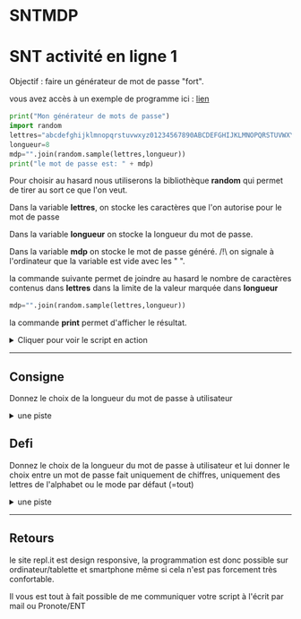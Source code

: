 # SNTMDP
# SNT activité en ligne 1

Objectif : faire un générateur de mot de passe "fort". 

vous avez accès à un exemple de programme ici : [lien](https://repl.it/@jpeaud/generateurmdp) 

```python
print("Mon générateur de mots de passe")
import random
lettres="abcdefghijklmnopqrstuvwxyz01234567890ABCDEFGHIJKLMNOPQRSTUVWXYZ!@#$%^&*()?"
longueur=8
mdp="".join(random.sample(lettres,longueur))
print("le mot de passe est: " + mdp)
```

Pour choisir au hasard nous utiliserons la bibliothèque **random** qui permet de tirer au sort ce que l'on veut. 

Dans la variable **lettres**, on stocke les caractères que l'on autorise pour le mot de passe

Dans la variable **longueur** on stocke la longueur du mot de passe. 

Dans la variable **mdp** on stocke le mot de passe généré. /!\ on signale à l'ordinateur que la variable est vide avec les " ". 

la commande suivante permet de joindre au hasard le nombre de caractères contenus dans **lettres** dans la limite de la valeur marquée dans **longueur**

```python
mdp="".join(random.sample(lettres,longueur))
```

la commande **print** permet d'afficher le résultat.

<details>  <summary>Cliquer pour voir le script en action</summary>   <img src="https://github.com/Svt-lim/SNTMDP/blob/master/20200329_160135.gif" alt="" /></details>

------

## Consigne

Donnez le choix de la longueur du mot de passe à utilisateur 

<details>  <summary>une piste</summary>   
il faut utiliser la commande int(input()) comme dans l'exemple suivant : x=int(input("entrez un nombre :" ))
</details>

## Defi 

Donnez le choix de la longueur du mot de passe à utilisateur et lui donner le choix entre un mot de passe fait uniquement de chiffres, uniquement des lettres de l'alphabet ou le mode par défaut (=tout)

<details>  <summary>une piste</summary>   
il faut utiliser une boucle if/else
</details>

------

## Retours

le site repl.it est design responsive, la programmation est donc possible sur ordinateur/tablette et smartphone même si cela n'est pas forcement très confortable. 

Il vous est tout à fait possible de me communiquer votre script à l'écrit par mail ou Pronote/ENT 
